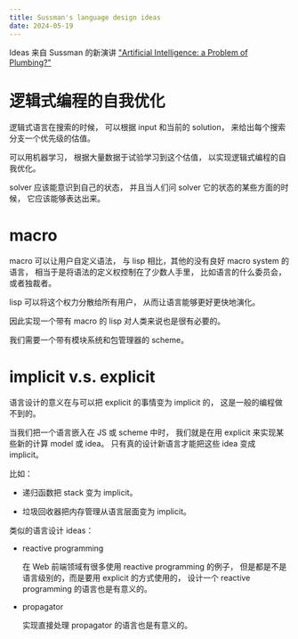 ```yaml
---
title: Sussman's language design ideas
date: 2024-05-19
---
```


Ideas 来自 Sussman 的新演讲 ["Artificial Intelligence: a Problem of Plumbing?"](https://www.youtube.com/watch?v=CGxbRJPCoAQ)

# 逻辑式编程的自我优化

逻辑式语言在搜索的时候，
可以根据 input 和当前的 solution，
来给出每个搜索分支一个优先级的估值。

可以用机器学习，
根据大量数据于试验学习到这个估值，
以实现逻辑式编程的自我优化。

solver 应该能意识到自己的状态，
并且当人们问 solver 它的状态的某些方面的时候，
它应该能够表达出来。

# macro

macro 可以让用户自定义语法，
与 lisp 相比，其他的没有良好 macro system 的语言，
相当于是将语法的定义权控制在了少数人手里，
比如语言的什么委员会，或者独裁者。

lisp 可以将这个权力分散给所有用户，
从而让语言能够更好更快地演化。

因此实现一个带有 macro 的 lisp 对人类来说也是很有必要的。

我们需要一个带有模块系统和包管理器的 scheme。

# implicit v.s. explicit

语言设计的意义在与可以把 explicit 的事情变为 implicit 的，
这是一般的编程做不到的。

当我们把一个语言嵌入在 JS 或 scheme 中时，
我们就是在用 explicit 来实现某些新的计算 model 或 idea。
只有真的设计新语言才能把这些 idea 变成 implicit。

比如：

- 递归函数把 stack 变为 implicit。

- 垃圾回收器把内存管理从语言层面变为 implicit。

类似的语言设计 ideas：

- reactive programming

  在 Web 前端领域有很多使用 reactive programming 的例子，
  但是都是不是语言级别的，而是要用 explicit 的方式使用的，
  设计一个 reactive programming 的语言也是有意义的。

- propagator

  实现直接处理 propagator 的语言也是有意义的。
